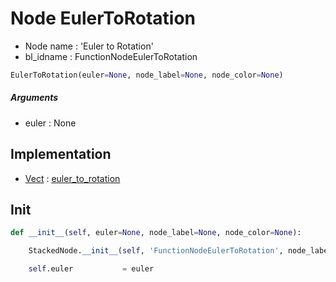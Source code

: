 # Node EulerToRotation

- Node name : 'Euler to Rotation'
- bl_idname : FunctionNodeEulerToRotation


``` python
EulerToRotation(euler=None, node_label=None, node_color=None)
```
##### Arguments

- euler : None

## Implementation

- [Vect](/docs/GeoNodes/Vect.md) : [euler_to_rotation](/docs/GeoNodes/Vect.md#euler_to_rotation)

## Init

``` python
def __init__(self, euler=None, node_label=None, node_color=None):

    StackedNode.__init__(self, 'FunctionNodeEulerToRotation', node_label=node_label, node_color=node_color)

    self.euler           = euler
```
